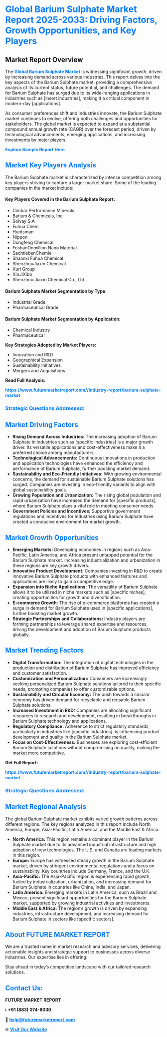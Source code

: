<h1 style="color: #007BFF;">Global Barium Sulphate Market Report 2025-2033: Driving Factors, Growth Opportunities, and Key Players</h1>

<section id="overview">
<h2>Market Report Overview</h2>
<p>The <a href="https://www.futuremarketreport.com//industry-report/barium-sulphate-market" style="color: #007BFF; text-decoration: none;"><strong>Global Barium Sulphate Market</strong></a> is witnessing significant growth, driven by increasing demand across various industries. This report delves into the key aspects of the Barium Sulphate market, providing a comprehensive analysis of its current status, future potential, and challenges. The demand for Barium Sulphate has surged due to its wide-ranging applications in industries such as [insert industries], making it a critical component in modern-day [applications].</p>
<p>As consumer preferences shift and industries innovate, the Barium Sulphate market continues to evolve, offering both challenges and opportunities for stakeholders. The global market is expected to expand at a substantial compound annual growth rate (CAGR) over the forecast period, driven by technological advancements, emerging applications, and increasing investments by major players.</p>
</section>

<section id="overview">
<p><a href="https://www.futuremarketreport.com//request-sample/reportId=91140" style="color: #007BFF; text-decoration: none;"><strong>Explore Sample Report Here</strong></a></p>
</section>

<section id="key-players">
<h2 style="color: #007BFF;">Market Key Players Analysis</h2>
<p>The Barium Sulphate market is characterized by intense competition among key players striving to capture a larger market share. Some of the leading companies in the market include:</p>
<h4>Key Players Covered in the Barium Sulphate Report:</h4>
<ul><li>Cimbar Performance Minerals</li><li>Barium &amp; Chemicals, Inc</li><li>Solvay S.A</li><li>Fuhua Chem</li><li>Huntsman</li><li>Nippon</li><li>Dongfeng Chemical</li><li>FoshanOnmillion Nano Material</li><li>SachtlebenChemie</li><li>Shaanxi Fuhua Chemical</li><li>ShenzhouJiaxin Chemical</li><li>Xuri Group</li><li>XinJiXibo</li><li>Shenzhou Jiaxin Chemical Co., Ltd</li></ul>
<h4>Barium Sulphate Market Segmentation by Type:</h4>
<ul><li>Industrial Grade</li><li>Pharmaceutical Grade</li></ul>

<h4>Barium Sulphate Market Segmentation by Application:</h4>
<ul><li>Chemical Industry</li><li>Pharmaceutical</li></ul>
<p><strong>Key Strategies Adopted by Market Players:</strong></p>
<ul>
<li>Innovation and R&D</li>
<li>Geographical Expansion</li>
<li>Sustainability Initiatives</li>
<li>Mergers and Acquisitions</li>
</ul>
</section>

<section>
<p><strong>Read Full Analysis: </strong></p><a href="https://www.futuremarketreport.com//industry-report/barium-sulphate-market" style="color: #007BFF; text-decoration: none;"><strong>https://www.futuremarketreport.com//industry-report/barium-sulphate-market</strong></a>
<h3 style="color: #007BFF;">Strategic Questions Addressed:</h3>
</section>

<section id="driving-factors">
<h2 style="color: #007BFF;">Market Driving Factors</h2>
<ul>
<li><strong>Rising Demand Across Industries:</strong> The increasing adoption of Barium Sulphate in industries such as [specific industries] is a major growth driver. Its versatile applications and cost-effectiveness make it a preferred choice among manufacturers.</li>
<li><strong>Technological Advancements:</strong> Continuous innovations in production and application technologies have enhanced the efficiency and performance of Barium Sulphate, further boosting market demand.</li>
<li><strong>Sustainability and Eco-Friendly Initiatives:</strong> With growing environmental concerns, the demand for sustainable Barium Sulphate solutions has surged. Companies are investing in eco-friendly variants to align with global sustainability goals.</li>
<li><strong>Growing Population and Urbanization:</strong> The rising global population and rapid urbanization have increased the demand for [specific products], where Barium Sulphate plays a vital role in meeting consumer needs.</li>
<li><strong>Government Policies and Incentives:</strong> Supportive government regulations and incentives for industries using Barium Sulphate have created a conducive environment for market growth.</li>
</ul>
</section>

<section id="growth-opportunities">
<h2 style="color: #007BFF;">Market Growth Opportunities</h2>
<ul>
<li><strong>Emerging Markets:</strong> Developing economies in regions such as Asia-Pacific, Latin America, and Africa present untapped potential for the Barium Sulphate market. Increasing industrialization and urbanization in these regions are key growth drivers.</li>
<li><strong>Innovative Product Development:</strong> Companies investing in R&D to create innovative Barium Sulphate products with enhanced features and applications are likely to gain a competitive edge.</li>
<li><strong>Expansion into Niche Applications:</strong> The versatility of Barium Sulphate allows it to be utilized in niche markets such as [specific niches], creating opportunities for growth and diversification.</li>
<li><strong>E-commerce Growth:</strong> The rise of e-commerce platforms has created a surge in demand for Barium Sulphate used in [specific applications], further boosting market growth.</li>
<li><strong>Strategic Partnerships and Collaborations:</strong> Industry players are forming partnerships to leverage shared expertise and resources, driving the development and adoption of Barium Sulphate products globally.</li>
</ul>
</section>

<section id="trending-factors">
<h2 style="color: #007BFF;">Market Trending Factors</h2>
<ul>
<li><strong>Digital Transformation:</strong> The integration of digital technologies in the production and distribution of Barium Sulphate has improved efficiency and customer satisfaction.</li>
<li><strong>Customization and Personalization:</strong> Consumers are increasingly seeking personalized Barium Sulphate solutions tailored to their specific needs, prompting companies to offer customizable options.</li>
<li><strong>Sustainability and Circular Economy:</strong> The push towards a circular economy has driven demand for recyclable and reusable Barium Sulphate solutions.</li>
<li><strong>Increased Investment in R&D:</strong> Companies are allocating significant resources to research and development, resulting in breakthroughs in Barium Sulphate technology and applications.</li>
<li><strong>Regulatory Compliance:</strong> Adherence to strict regulatory standards, particularly in industries like [specific industries], is influencing product development and quality in the Barium Sulphate market.</li>
<li><strong>Focus on Cost-Effectiveness:</strong> Businesses are exploring cost-efficient Barium Sulphate solutions without compromising on quality, making the market more competitive.</li>
</ul>
</section>

<section>
<p><strong>Get Full Report: </strong></p><a href="https://www.futuremarketreport.com//industry-report/barium-sulphate-market" style="color: #007BFF; text-decoration: none;"><strong>https://www.futuremarketreport.com//industry-report/barium-sulphate-market</strong></a>
<h3 style="color: #007BFF;">Strategic Questions Addressed:</h3>
</section>


<section id="regional-analysis">
<h2 style="color: #007BFF;">Market Regional Analysis</h2>
<p>The global Barium Sulphate market exhibits varied growth patterns across different regions. The key regions analyzed in this report include North America, Europe, Asia-Pacific, Latin America, and the Middle East & Africa:</p>
<ul>
<li><strong>North America:</strong> This region remains a dominant player in the Barium Sulphate market due to its advanced industrial infrastructure and high adoption of new technologies. The U.S. and Canada are leading markets in this region.</li>
<li><strong>Europe:</strong> Europe has witnessed steady growth in the Barium Sulphate market, driven by stringent environmental regulations and a focus on sustainability. Key countries include Germany, France, and the U.K.</li>
<li><strong>Asia-Pacific:</strong> The Asia-Pacific region is experiencing rapid growth, fueled by industrialization, urbanization, and increasing demand for Barium Sulphate in countries like China, India, and Japan.</li>
<li><strong>Latin America:</strong> Emerging markets in Latin America, such as Brazil and Mexico, present significant opportunities for the Barium Sulphate market, supported by growing industrial activities and investments.</li>
<li><strong>Middle East & Africa:</strong> The region’s growth is driven by expanding industries, infrastructure development, and increasing demand for Barium Sulphate in sectors like [specific sectors].</li>
</ul>
</section>

<footer>
<h2 style="color: #007BFF;">About FUTURE MARKET REPORT</h2>
<p>We are a trusted name in market research and advisory services, delivering actionable insights and strategic support to businesses across diverse industries. Our expertise lies in offering:</p>

<p>Stay ahead in today’s competitive landscape with our tailored research solutions.</p>

<h2 style="color: #007BFF;">Contact Us:</h2>
<p><strong>FUTURE MARKET REPORT</strong></p>
<p>📞 <strong>+91 (883) 074-8030</strong></p>
<p>📧 <strong><a href="mailto:help@futuremarketreport.com" style="color: #007BFF;">help@futuremarketreport.com</a></strong></p>
<p>🌐 <strong><a href="https://www.futuremarketreport.com/" style="color: #007BFF;">Visit Our Website</a></strong></p>
</footer>
